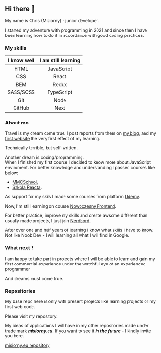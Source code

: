 ## Hi there 👋

My name is Chris (Misiorny)  -  junior developer. 

I started my adventure with programming in 2021 and since then I have been learning how to do it in accordance with good coding practices.

### My skills

|I know well |I am still learning|
|:---:|:---:|
|HTML|JavaScript|
|CSS|React|
|BEM|Redux|
|SASS/SCSS|TypeScript|
|Git|Node|
|GitHub|Next|


### About me

Travel is my dream come true.
I post reports from them on [my blog](https://www.facebook.com/AfrykaDzikaMisiornego), and my [first website](https://misiorny.github.io/AfrykaDzika/index.html) the very first effect of my learning.

Technically terrible, but self-written.

Another dream is coding/programming.  
When I finished my first course I decided to know more about JavaScript enviroment. For better knowledge and understanding I passed courses like below: 
* [MMCSchool](https://mmcschool.pl/),
* [Szkoła Reacta](https://szkolareacta.pl/).

As support for my skils I made some courses from platform [Udemy](https://www.udemy.com/).

Now, I'm still learning on course [Nowoczesny Frontend](https://hyperfunctor.com/nextjs-react-graphql-typescript). 

For better practice, improve my skills and create awsome different than usually made projects, I just join [Nerdbord](https://www.nerdbord.io).

After over one and half years of learning I know what skills I have to know. Not like Noob Dev - I will learning all what I will find in Google. 


### What next ?

I am happy to take part in projects where I will be able to learn and gain my first commercial experience under the watchful eye of an experienced programmer

And dreams must come true.

### Repositories

My base repo here is only with present projects like learning projects or my first web code. 

[Please visit my repository](https://github.com/Misiorny?tab=repositories).

My ideas of applications I will have in my other repositories made under trade mark ***misiorny.eu***. If you want to see it ***in the future*** - I kindly invite you here. 

[misiorny.eu repository](https://github.com/orgs/misiorny-eu/repositories)


